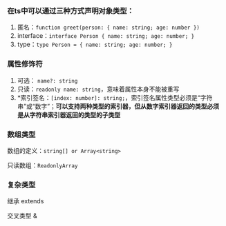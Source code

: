 ### 在ts中可以通过三种方式声明对象类型：
1. 匿名：`function greet(person: { name: string; age: number })`
2. interface：`interface Person { name: string; age: number; }`
3. type：`type Person = { name: string; age: number; }`

### 属性修饰符
1. 可选： `name?: string`
2. 只读：`readonly name: string`，意味着属性本身不能被重写
3. *索引签名：`[index: number]: string;`，索引签名属性类型必须是“字符串”或“数字”；**可以支持两种类型的索引器，但从数字索引器返回的类型必须是从字符串索引器返回的类型的子类型**

### 数组类型
数组的定义：`string[] or Array<string>`

只读数组：`ReadonlyArray`


### 复杂类型

继承 extends

交叉类型 &








